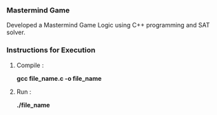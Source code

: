 ### Mastermind Game

Developed a Mastermind Game Logic using C++ programming and SAT solver.

### Instructions for Execution

1. Compile :

   **gcc file_name.c -o file_name**
	 
2. Run :

   **./file_name**
